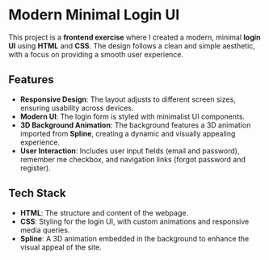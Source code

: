 # Modern Minimal Login UI

This project is a **frontend exercise** where I created a modern, minimal **login UI** using **HTML** and **CSS**. The design follows a clean and simple aesthetic, with a focus on providing a smooth user experience.

## Features

- **Responsive Design**: The layout adjusts to different screen sizes, ensuring usability across devices.
- **Modern UI**: The login form is styled with minimalist UI components.
- **3D Background Animation**: The background features a 3D animation imported from **Spline**, creating a dynamic and visually appealing experience.
- **User Interaction**: Includes user input fields (email and password), remember me checkbox, and navigation links (forgot password and register).

## Tech Stack

- **HTML**: The structure and content of the webpage.
- **CSS**: Styling for the login UI, with custom animations and responsive media queries.
- **Spline**: A 3D animation embedded in the background to enhance the visual appeal of the site.
